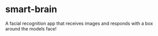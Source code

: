 # smart-brain
A facial recognition app that receives images and responds with a box around the models face!
